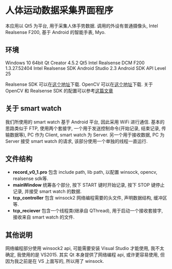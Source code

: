 # 人体运动数据采集界面程序
本应用以 Qt5 为平台, 用于采集人体手势数据. 调用的外设有普通摄像头, Intel Realsense F200, 基于 Android 的智能手表, Myo.

## 环境
Windows 10 64bit
Qt Creator 4.5.2
Qt5
Intel Realsense DCM F200 1.3.27.52404
Intel Realsense SDK
Android Studio 2.3
Android SDK API Level 25

Realsense SDK 可以在[这个地址]()下载.
OpenCV 可以在[这个地址]()下载.
关于 OpenCV 和 Realsense SDK 的配置可以参考[这篇文章]()

## 关于 smart watch
我们所使用的 smart watch 基于 Android 平台, 因此采用 WiFi 进行通信. 基本的思路类似于 FTP, 使用两个套接字, 一个用于发送控制命令(开始记录, 结束记录, 传输数据等), PC 作为 Client, smart watch 为 Server. 另一个用于接收数据, PC 为 Server 接受 smart watch 的请求, 该部分使用一个单独的线程一直运行.

## 文件结构
- **record_v0_1.pro** 包含 include path, lib path, 以配置 winsock, opencv, realsense sdk等.
- **mainWindow** 统筹各个部分, 按下 START 键时开始记录, 按下 STOP 键停止记录, 并接受 smart watch 的数据.
- **tcp_controller** 包含 winsock2 网络编程需要的头文件, 声明数据结构, 缓冲区等.
- **tcp_reciever** 包含一个线程类(继承自 QThread), 用于启动一个接收套接字, 接收来自 smart watch 的文件.

## 其他说明
网络编程部分使用 winsock2 api, 可能需要安装 Visual Studio 才能使用, 我不太确定, 我使用的是 VS2015.
其实 Qt 本身提供了网络编程 api, 或许更容易使用, 但因为我之前是在 VS 上面写的, 所以用了 winsock.
